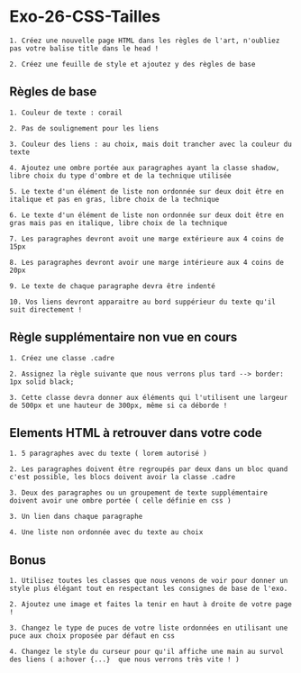 # Exo-26-CSS-Tailles

    1. Créez une nouvelle page HTML dans les règles de l'art, n'oubliez pas votre balise title dans le head !

    2. Créez une feuille de style et ajoutez y des règles de base

## Règles de base

    1. Couleur de texte : corail
  
    2. Pas de soulignement pour les liens
  
    3. Couleur des liens : au choix, mais doit trancher avec la couleur du texte
  
    4. Ajoutez une ombre portée aux paragraphes ayant la classe shadow, libre choix du type d'ombre et de la technique utilisée
  
    5. Le texte d'un élément de liste non ordonnée sur deux doit être en italique et pas en gras, libre choix de la technique
  
    6. Le texte d'un élément de liste non ordonnée sur deux doit être en gras mais pas en italique, libre choix de la technique
    
    7. Les paragraphes devront avoit une marge extérieure aux 4 coins de 15px
    
    8. Les paragraphes devront avoir une marge intérieure aux 4 coins de 20px
    
    9. Le texte de chaque paragraphe devra être indenté
    
    10. Vos liens devront apparaitre au bord suppérieur du texte qu'il suit directement !
  
  
## Règle supplémentaire non vue en cours

    1. Créez une classe .cadre
  
    2. Assignez la règle suivante que nous verrons plus tard --> border: 1px solid black;
    
    3. Cette classe devra donner aux éléments qui l'utilisent une largeur de 500px et une hauteur de 300px, même si ca déborde !
  
  
## Elements HTML à retrouver dans votre code
  
    1. 5 paragraphes avec du texte ( lorem autorisé )
    
    2. Les paragraphes doivent être regroupés par deux dans un bloc quand c'est possible, les blocs doivent avoir la classe .cadre
    
    3. Deux des paragraphes ou un groupement de texte supplémentaire doivent avoir une ombre portée ( celle définie en css )
    
    3. Un lien dans chaque paragraphe
    
    4. Une liste non ordonnée avec du texte au choix
    
    
## Bonus

    1. Utilisez toutes les classes que nous venons de voir pour donner un style plus élégant tout en respectant les consignes de base de l'exo.
    
    2. Ajoutez une image et faites la tenir en haut à droite de votre page !
    
    3. Changez le type de puces de votre liste ordonnées en utilisant une puce aux choix proposée par défaut en css
    
    4. Changez le style du curseur pour qu'il affiche une main au survol des liens ( a:hover {...}  que nous verrons très vite ! )
